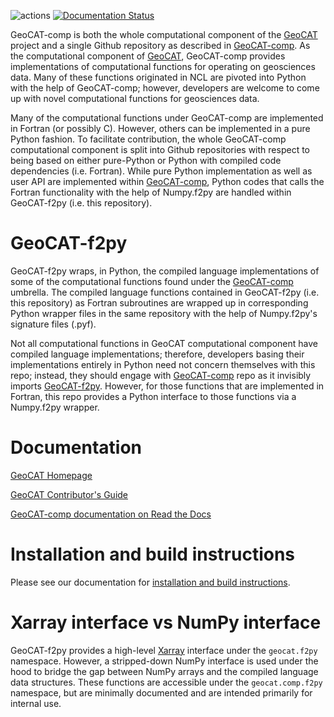 ![actions](https://github.com/NCAR/geocat-f2py/workflows/actions/badge.svg)
[![Documentation Status](https://readthedocs.org/projects/geocat-f2py/badge/?version=latest)](https://geocat-f2py.readthedocs.io/en/latest/?badge=latest)


GeoCAT-comp is both the whole computational component of the [GeoCAT](https://ncar.github.io/GeoCAT) 
project and a single Github repository as described in [GeoCAT-comp](https://github.com/NCAR/geocat-comp). 
As the computational component of [GeoCAT](https://ncar.github.io/GeoCAT), GeoCAT-comp provides implementations of 
computational functions for operating on geosciences data. Many of these functions originated in NCL are pivoted into 
Python with the help of GeoCAT-comp; however, developers are welcome to come up with novel computational functions 
for geosciences data.

Many of the computational functions under GeoCAT-comp are implemented in Fortran 
(or possibly C). However, others can be implemented in a pure Python fashion. To facilitate 
contribution, the whole GeoCAT-comp computational component is split into Github repositories with respect to 
being based on either pure-Python or Python with compiled code dependencies (i.e. Fortran). While pure Python 
implementation as well as user API are implemented within [GeoCAT-comp](https://github.com/NCAR/geocat-comp), 
Python codes that calls the Fortran functionality with the help of Numpy.f2py are handled within GeoCAT-f2py 
(i.e. this repository).


# GeoCAT-f2py

GeoCAT-f2py wraps, in Python, the compiled language implementations of some of the computational functions 
found under the [GeoCAT-comp](https://github.com/NCAR/geocat-comp) umbrella. The compiled language functions 
contained in GeoCAT-f2py (i.e. this repository) as Fortran subroutines are wrapped up in corresponding 
Python wrapper files in the same repository with the help of Numpy.f2py's signature files (.pyf). 

Not all computational functions in GeoCAT computational component have compiled language implementations; 
therefore, developers basing their implementations entirely in Python need not concern themselves with this repo; 
instead, they should engage with [GeoCAT-comp](https://github.com/NCAR/geocat-comp) repo as it invisibly 
imports [GeoCAT-f2py](https://github.com/NCAR/geocat-f2py). However, for those functions that are implemented 
in Fortran, this repo provides a Python interface to those functions via a Numpy.f2py wrapper.


# Documentation

[GeoCAT Homepage](https://geocat.ucar.edu/)

[GeoCAT Contributor's Guide](https://geocat.ucar.edu/pages/contributing.html)

[GeoCAT-comp documentation on Read the Docs](https://geocat-comp.readthedocs.io)


# Installation and build instructions

Please see our documentation for 
[installation and build instructions](https://github.com/NCAR/geocat-f2py/blob/master/INSTALLATION.md).


# Xarray interface vs NumPy interface

GeoCAT-f2py provides a high-level [Xarray](http://xarray.pydata.org/en/stable/) interface under the 
`geocat.f2py` namespace. However, a stripped-down NumPy interface is used under the hood to bridge 
the gap between NumPy arrays and the compiled language data structures. These functions are 
accessible under the `geocat.comp.f2py` namespace, but are minimally documented and are 
intended primarily for internal use.
